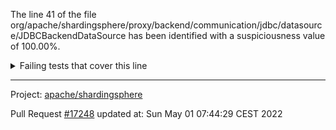 The line 41 of the file org/apache/shardingsphere/proxy/backend/communication/jdbc/datasource/JDBCBackendDataSource has been identified with a suspiciousness value of 100.00%.

<details>
     <summary>Failing tests that cover this line</summary>

- `org.apache.shardingsphere.proxy.backend.context.ProxyContextTest#assertGetDatabaseWithEmptyString`
</details>

***

Project: [apache/shardingsphere](https://github.com/apache/shardingsphere)

Pull Request [#17248](https://github.com/apache/shardingsphere/pull/17248) updated at: Sun May 01 07:44:29 CEST 2022